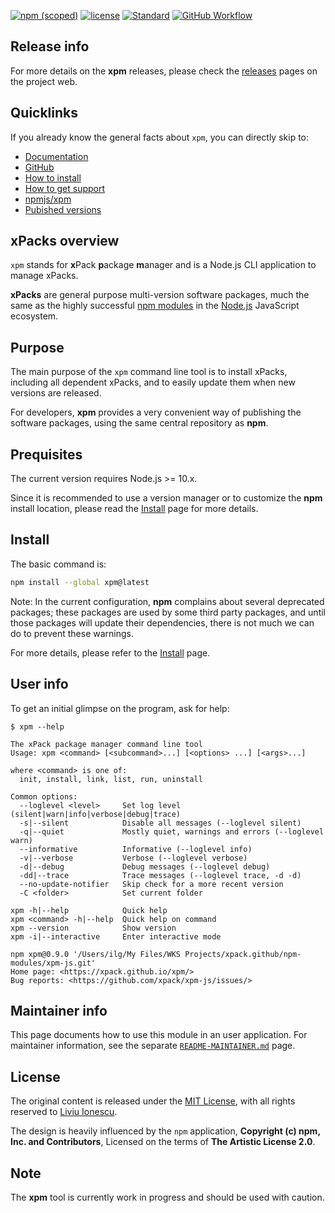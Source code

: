 [![npm (scoped)](https://img.shields.io/npm/v/xpm.svg)](https://www.npmjs.com/package/xpm)
[![license](https://img.shields.io/github/license/xpack/xpm-js.svg)](https://github.com/xpack/xpm-js/blob/master/LICENSE)
[![Standard](https://img.shields.io/badge/code_style-standard-brightgreen.svg)](https://standardjs.com/)
[![GitHub Workflow](https://github.com/xpack/xpm-js/workflows/Node.js%20CI%20on%20Push/badge.svg)](https://github.com/xpack/xpm-js/actions)

## Release info

For more details on the **xpm** releases, please check the
[releases](https://xpack.github.io/xpm/releases/) pages on the project web.

## Quicklinks

If you already know the general facts about `xpm`, you can directly skip to:

- [Documentation](https://xpack.github.io/xpm/)
- [GitHub](https://github.com/xpack/xpm-js.git)
- [How to install](https://xpack.github.io/xpm/install/)
- [How to get support](https://xpack.github.io/xpm/support/)
- [npmjs/xpm](https://www.npmjs.com/package/xpm/)
- [Pubished versions](https://www.npmjs.com/package/xpm?activeTab=versions)

## xPacks overview

`xpm` stands for **x**Pack **p**ackage **m**anager and is a Node.js CLI
application to manage xPacks.

**xPacks** are general purpose multi-version software packages,
much the same as the highly successful
[npm modules](https://docs.npmjs.com/getting-started/what-is-npm)
in the [Node.js](https://nodejs.org/en/) JavaScript ecosystem.

## Purpose

The main purpose of the `xpm` command line tool is to install xPacks,
including all dependent xPacks, and to easily update them when new
versions are released.

For developers, **xpm** provides a very convenient way of publishing the
software packages, using the same central repository as **npm**.

## Prequisites

The current version requires Node.js >= 10.x.

Since it is recommended
to use a version manager or to customize the **npm** install location,
please read the
[Install](https://xpack.github.io/xpm/install/) page for more details.

## Install

The basic command is:

```sh
npm install --global xpm@latest
```

Note: In the current configuration, **npm** complains about several deprecated
packages; these packages are used by some third party packages, and until
those packages will update their dependencies, there is not much we can
do to prevent these warnings.

For more details, please refer to the
[Install](https://xpack.github.io/xpm/install/) page.

## User info

To get an initial glimpse on the program, ask for help:

```console
$ xpm --help

The xPack package manager command line tool
Usage: xpm <command> [<subcommand>...] [<options> ...] [<args>...]

where <command> is one of:
  init, install, link, list, run, uninstall

Common options:
  --loglevel <level>     Set log level (silent|warn|info|verbose|debug|trace) 
  -s|--silent            Disable all messages (--loglevel silent) 
  -q|--quiet             Mostly quiet, warnings and errors (--loglevel warn) 
  --informative          Informative (--loglevel info) 
  -v|--verbose           Verbose (--loglevel verbose) 
  -d|--debug             Debug messages (--loglevel debug) 
  -dd|--trace            Trace messages (--loglevel trace, -d -d) 
  --no-update-notifier   Skip check for a more recent version 
  -C <folder>            Set current folder 

xpm -h|--help            Quick help 
xpm <command> -h|--help  Quick help on command 
xpm --version            Show version 
xpm -i|--interactive     Enter interactive mode 

npm xpm@0.9.0 '/Users/ilg/My Files/WKS Projects/xpack.github/npm-modules/xpm-js.git'
Home page: <https://xpack.github.io/xpm/>
Bug reports: <https://github.com/xpack/xpm-js/issues/>
```

## Maintainer info

This page documents how to use this module in an user application.
For maintainer information, see the separate
[`README-MAINTAINER.md`](https://github.com/xpack/xpm-js/blob/master/README-MAINTAINER.md)
page.

## License

The original content is released under the
[MIT License](https://opensource.org/licenses/MIT), with all rights
reserved to [Liviu Ionescu](https://github.com/ilg-ul).

The design is heavily influenced by the `npm` application,
**Copyright (c) npm, Inc. and Contributors**, Licensed on the
terms of **The Artistic License 2.0**.

## Note

The **xpm** tool is currently work in progress and should be used with caution.
